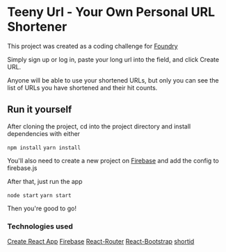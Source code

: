 # Teeny Url - Your Own Personal URL Shortener

This project was created as a coding challenge for [Foundry](https://www.foundrymakes.com/)

Simply sign up or log in, paste your long url into the field, and click Create URL.

Anyone will be able to use your shortened URLs, but only you can see the list of URLs you have shortened and their hit counts.

## Run it yourself

After cloning the project, cd into the project directory and install dependencies with either

`npm install`
`yarn install`

You'll also need to create a new project on [Firebase](https://firebase.google.com/) and add the config to firebase.js

After that, just run the app

`node start`
`yarn start`

Then you're good to go!

### Technologies used
[Create React App](https://github.com/facebook/create-react-app)
[Firebase](https://firebase.google.com/)
[React-Router](https://github.com/ReactTraining/react-router)
[React-Bootstrap](https://github.com/react-bootstrap/react-bootstrap)
[shortid](https://github.com/dylang/shortid)

